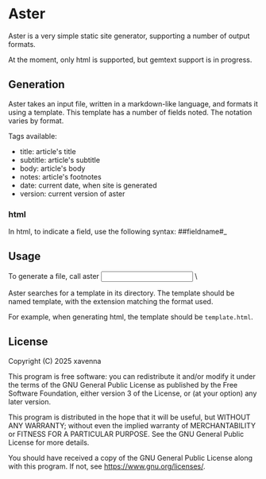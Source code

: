 # Aster
Aster is a very simple static site generator, supporting a number of output formats.

At the moment, only html is supported, but gemtext support is in progress.


## Generation

Aster takes an input file, written in a markdown-like language, and formats it using a 
template. This template has a number of fields noted. The notation varies by format.

Tags available:
* title: article's title
* subtitle: article's subtitle
* body: article's body
* notes: article's footnotes
* date: current date, when site is generated
* version: current version of aster


### html

In html, to indicate a field, use the following syntax:
    ##fieldname#_


## Usage

To generate a file, call
    aster <input file name> <output file name> <format name>\

Aster searches for a template in its directory. The template should be named template,
with the extension matching the format used.

For example, when generating html, the template should be ```template.html```.







## License

Copyright (C) 2025  xavenna

This program is free software: you can redistribute it and/or modify
it under the terms of the GNU General Public License as published by
the Free Software Foundation, either version 3 of the License, or
(at your option) any later version.

This program is distributed in the hope that it will be useful,
but WITHOUT ANY WARRANTY; without even the implied warranty of
MERCHANTABILITY or FITNESS FOR A PARTICULAR PURPOSE.  See the
GNU General Public License for more details.

You should have received a copy of the GNU General Public License
along with this program.  If not, see <https://www.gnu.org/licenses/>.

